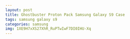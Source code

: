 ```yaml
---
layout: post
title: Ghostbuster Proton Pack Samsung Galaxy S9 Case
tags: samsung galaxy s9
categories: samsung
img: 1XE9H7xXS27XhR_RuPTwIwF7DI0IHU-Xq
---
```

